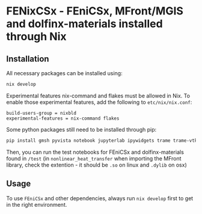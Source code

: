 # FENixCSx - FEniCSx, MFront/MGIS and dolfinx-materials installed through Nix

## Installation
All necessary packages can be installed using:
```sh
nix develop
```

Experimental features nix-command and flakes must be allowed in Nix.
To enable those experimental features, add the following to `etc/nix/nix.conf`:
```
build-users-group = nixbld
experimental-features = nix-command flakes
```

Some python packages still need to be installed through pip:

```sh
pip install gmsh pyvista notebook jupyterlab ipywidgets trame trame-vtk trame-vuetify
```

Then, you can run the test notebooks for FEniCSx and dolfinx-materials found in `/test` (in `nonlinear_heat_transfer` when importing the MFront library, check the extention - it should be `.so` on linux and `.dylib` on osx)

## Usage
To use `FEniCSx` and other dependencies, always run `nix develop` first to get in the right environment.
